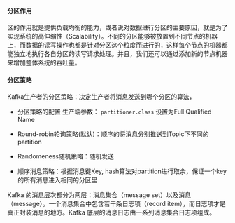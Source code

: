 
#### 分区作用
区的作用就是提供负载均衡的能力，或者说对数据进行分区的主要原因，就是为了实现系统的高伸缩性（Scalability）。不同的分区能够被放置到不同节点的机器上，而数据的读写操作也都是针对分区这个粒度而进行的，这样每个节点的机器都能独立地执行各自分区的读写请求处理。并且，我们还可以通过添加新的节点机器来增加整体系统的吞吐量。

#### 分区策略

Kafka生产者的分区策略：决定生产者将消息发送到哪个分区的算法，

- 分区策略的配置
生产端参数：
`partitioner.class` 设置为Full Qualified Name

- Round-robin轮询策略(默认)：顺序的将消息分别推送到Topic下不同的partition
- Randomeness随机策略：随机发送
- 顺序消息策略：根据消息键Key, hash算法对partition进行取余，保证一个key的所有消息进入相同的分区里


Kafka 的消息层次都分为两层：消息集合（message set）以及消息（message）。一个消息集合中包含若干条日志项（record item），而日志项才是真正封装消息的地方。Kafka 底层的消息日志由一系列消息集合日志项组成。